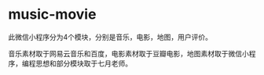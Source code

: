 # music-movie
此微信小程序分为4个模块，分别是音乐，电影，地图，用户评价。

音乐素材取于网易云音乐和百度，电影素材取于豆瓣电影，地图素材取于微信小程序，编程思想和部分模块取于七月老师。
